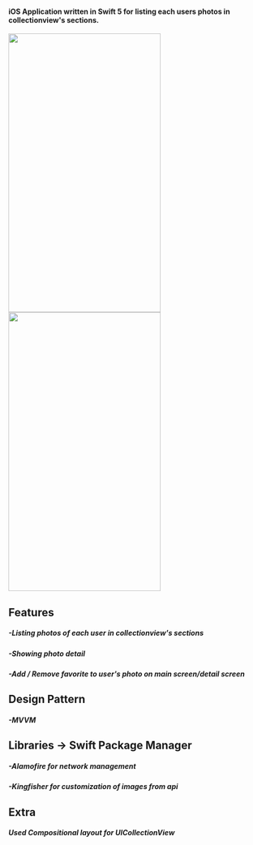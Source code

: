 
#### iOS Application written in Swift 5 for listing each users photos in collectionview's sections.

<div>
<img src="https://user-images.githubusercontent.com/19655295/174067639-8736592f-d765-4722-8d4c-0dd004e68c48.png" width="300" height="550">
<img src="https://user-images.githubusercontent.com/19655295/174067660-10413c32-be74-4b2b-ba29-791e6c461dd8.png" width="300" height="550">
</div>


## Features
##### -Listing photos of each user in collectionview's sections
##### -Showing photo detail
##### -Add / Remove favorite to user's photo on main screen/detail screen

## Design Pattern
##### -MVVM

## Libraries -> Swift Package Manager
##### -Alamofire for network management
##### -Kingfisher for customization of images from api

## Extra
##### Used Compositional layout for UICollectionView
